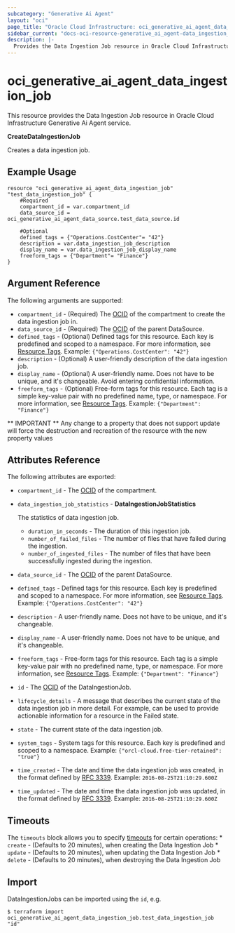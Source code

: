 ```yaml
---
subcategory: "Generative Ai Agent"
layout: "oci"
page_title: "Oracle Cloud Infrastructure: oci_generative_ai_agent_data_ingestion_job"
sidebar_current: "docs-oci-resource-generative_ai_agent-data_ingestion_job"
description: |-
  Provides the Data Ingestion Job resource in Oracle Cloud Infrastructure Generative Ai Agent service
---
```


# oci_generative_ai_agent_data_ingestion_job
This resource provides the Data Ingestion Job resource in Oracle Cloud Infrastructure Generative Ai Agent service.

**CreateDataIngestionJob**

Creates a data ingestion job.


## Example Usage

```hcl
resource "oci_generative_ai_agent_data_ingestion_job" "test_data_ingestion_job" {
	#Required
	compartment_id = var.compartment_id
	data_source_id = oci_generative_ai_agent_data_source.test_data_source.id

	#Optional
	defined_tags = {"Operations.CostCenter"= "42"}
	description = var.data_ingestion_job_description
	display_name = var.data_ingestion_job_display_name
	freeform_tags = {"Department"= "Finance"}
}
```

## Argument Reference

The following arguments are supported:

* `compartment_id` - (Required) The [OCID](https://docs.cloud.oracle.com/iaas/Content/General/Concepts/identifiers.htm) of the compartment to create the data ingestion job in. 
* `data_source_id` - (Required) The [OCID](https://docs.cloud.oracle.com/iaas/Content/General/Concepts/identifiers.htm) of the parent DataSource.
* `defined_tags` - (Optional) Defined tags for this resource. Each key is predefined and scoped to a namespace. For more information, see [Resource Tags](https://docs.cloud.oracle.com/iaas/Content/General/Concepts/resourcetags.htm).  Example: `{"Operations.CostCenter": "42"}` 
* `description` - (Optional) A user-friendly description of the data ingestion job.
* `display_name` - (Optional) A user-friendly name. Does not have to be unique, and it's changeable. Avoid entering confidential information.
* `freeform_tags` - (Optional) Free-form tags for this resource. Each tag is a simple key-value pair with no predefined name, type, or namespace. For more information, see [Resource Tags](https://docs.cloud.oracle.com/iaas/Content/General/Concepts/resourcetags.htm).  Example: `{"Department": "Finance"}` 


** IMPORTANT **
Any change to a property that does not support update will force the destruction and recreation of the resource with the new property values

## Attributes Reference

The following attributes are exported:

* `compartment_id` - The [OCID](https://docs.cloud.oracle.com/iaas/Content/General/Concepts/identifiers.htm) of the compartment.
* `data_ingestion_job_statistics` - **DataIngestionJobStatistics**

	The statistics of data ingestion job. 
	* `duration_in_seconds` - The duration of this ingestion job.
	* `number_of_failed_files` - The number of files that have failed during the ingestion.
	* `number_of_ingested_files` - The number of files that have been successfully ingested during the ingestion.
* `data_source_id` - The [OCID](https://docs.cloud.oracle.com/iaas/Content/General/Concepts/identifiers.htm) of the parent DataSource.
* `defined_tags` - Defined tags for this resource. Each key is predefined and scoped to a namespace. For more information, see [Resource Tags](https://docs.cloud.oracle.com/iaas/Content/General/Concepts/resourcetags.htm).  Example: `{"Operations.CostCenter": "42"}` 
* `description` - A user-friendly name. Does not have to be unique, and it's changeable.
* `display_name` - A user-friendly name. Does not have to be unique, and it's changeable.
* `freeform_tags` - Free-form tags for this resource. Each tag is a simple key-value pair with no predefined name, type, or namespace. For more information, see [Resource Tags](https://docs.cloud.oracle.com/iaas/Content/General/Concepts/resourcetags.htm).  Example: `{"Department": "Finance"}` 
* `id` - The [OCID](https://docs.cloud.oracle.com/iaas/Content/General/Concepts/identifiers.htm) of the DataIngestionJob.
* `lifecycle_details` - A message that describes the current state of the data ingestion job in more detail. For example, can be used to provide actionable information for a resource in the Failed state. 
* `state` - The current state of the data ingestion job.
* `system_tags` - System tags for this resource. Each key is predefined and scoped to a namespace.  Example: `{"orcl-cloud.free-tier-retained": "true"}` 
* `time_created` - The date and time the data ingestion job was created, in the format defined by [RFC 3339](https://tools.ietf.org/html/rfc3339).  Example: `2016-08-25T21:10:29.600Z` 
* `time_updated` - The date and time the data ingestion job was updated, in the format defined by [RFC 3339](https://tools.ietf.org/html/rfc3339).  Example: `2016-08-25T21:10:29.600Z` 

## Timeouts

The `timeouts` block allows you to specify [timeouts](https://registry.terraform.io/providers/oracle/oci/latest/docs/guides/changing_timeouts) for certain operations:
	* `create` - (Defaults to 20 minutes), when creating the Data Ingestion Job
	* `update` - (Defaults to 20 minutes), when updating the Data Ingestion Job
	* `delete` - (Defaults to 20 minutes), when destroying the Data Ingestion Job


## Import

DataIngestionJobs can be imported using the `id`, e.g.

```
$ terraform import oci_generative_ai_agent_data_ingestion_job.test_data_ingestion_job "id"
```


